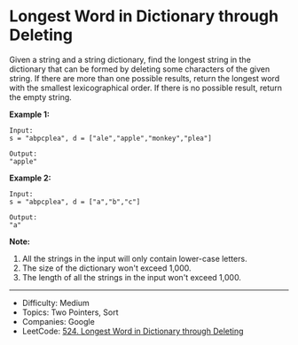 # Longest Word in Dictionary through Deleting

Given a string and a string dictionary, find the longest string in the dictionary that can be formed by deleting some characters of the given string. If there are more than one possible results, return the longest word with the smallest lexicographical order. If there is no possible result, return the empty string.

**Example 1:**
```
Input:
s = "abpcplea", d = ["ale","apple","monkey","plea"]

Output: 
"apple"
```
**Example 2:**
```
Input:
s = "abpcplea", d = ["a","b","c"]

Output: 
"a"
```
**Note:**
1. All the strings in the input will only contain lower-case letters.
2. The size of the dictionary won't exceed 1,000.
3. The length of all the strings in the input won't exceed 1,000.

---

* Difficulty: Medium
* Topics: Two Pointers, Sort
* Companies: Google
* LeetCode: [524. Longest Word in Dictionary through Deleting](https://leetcode.com/problems/longest-word-in-dictionary-through-deleting/description/)
